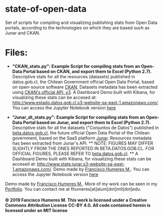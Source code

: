 # state-of-open-data
Set of scripts for compiling and visualizing publishing stats from Open Data portals, according to the technologies on which they are based such as Junar and CKAN.

# Files:
* **"CKAN_stats.py": Example Script for compiling stats from an Open-Data Portal based on CKAN, and export them to Excel (Python 2.7).**
Descriptive stats for all the resources (datasets) published in datos.gob.cl, the Chilean Government official Open Data Portal, based on open-source software [CKAN](https://en.wikipedia.org/wiki/CKAN). Datasets metadata has been extracted using [CKAN's official API, v3](https://docs.ckan.org/en/2.8/api/). 
A Dashboard Demo built with Kibana, for visualizing these stats can be accesed at: http://www.estado.datos.gob.cl.s3-website-sa-east-1.amazonaws.com/. You can access the Jupyter Notebook version [here](https://anaconda.org/fhumeres/ckan_stats/notebook)


* **"Junar_dt_stats.py": Example Script for compiling stats from an Open-Data Portal based on Junar, and export them to Excel (Python 2.7).**
Descriptive stats for all the datasets ("Conjuntos de Datos") published in [beta.datos.gob.cl](https://beta.datos.gob.cl), the future official Open Data Portal of the Chilean government, based on the SaaS platform [Junar](http://www.junar.com/). Resources metadata has been extracted from Junar's API. 
** NOTE: FIGURES MAY DIFFER SLIGHTLY FROM THE ONES REPORTED IN BETA.DATOS.GOB.CL. FOR OFFICIAL FIGURES, PLEASE REFER TO [beta.datos.gob.cl](https://beta.datos.gob.cl). ** A Dashboard Demo built with Kibana, for visualizing these stats can be accesed at: http://www.state.junar.s3-website-sa-east-1.amazonaws.com/.
Demo made by [Francisco Humeres M.](https://www.linkedin.com/in/fhumeres/). You can access the Jupyter Notebook version [here](https://anaconda.org/fhumeres/junar_dt_stats/notebook)


Demo made by [Francisco Humeres M.](https://www.linkedin.com/in/fhumeres/). More of my work can be seen in my [Portfolio](https://fjhumeres.myportfolio.com/). You can contact me at fhumeres[at]alum[dot]mit[dot]edu.

#### © 2019 Fancisco Humeres M. This work is licensed under a Creative Commons Attribution License CC-BY 4.0. All code contained herein is licensed under an MIT license
